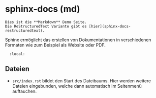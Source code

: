 

# sphinx-docs (md)

```{note}
Dies ist die **Markdown** Demo Seite.
Die ReStructuredText Variante gibt es [hier](sphinx-docs-restructuredtext).
```

Sphinx ermöglicht das erstellen von Dokumentationen in verschiedenen Formaten
wie zum Beispiel als Website oder PDF.

```{contents} Inhalt
  :local:
```

## Dateien

- `src/index.rst` bildet den Start des Dateibaums. Hier werden
  weitere Dateien eingebunden, welche dann automatisch im Seitenmenü
  auftauchen.
